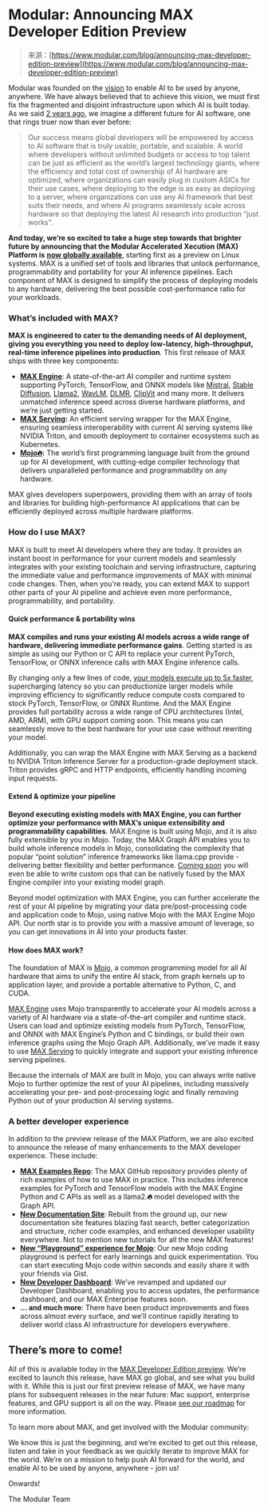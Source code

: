 <!--yml
category: 未分类
date: 2024-05-29 13:28:11
-->

# Modular: Announcing MAX Developer Edition Preview

> 来源：[https://www.modular.com/blog/announcing-max-developer-edition-preview](https://www.modular.com/blog/announcing-max-developer-edition-preview)

Modular was founded on the [vision](https://www.modular.com/vision) to enable AI to be used by anyone, anywhere. We have always believed that to achieve this vision, we must first fix the fragmented and disjoint infrastructure upon which AI is built today. As we said [2 years ago](https://www.modular.com/blog/the-case-for-a-next-generation-ai-developer-platform), we imagine a different future for AI software, one that rings truer now than ever before:

> Our success means global developers will be empowered by access to AI software that is truly usable, portable, and scalable. A world where developers without unlimited budgets or access to top talent can be just as efficient as the world’s largest technology giants, where the efficiency and total cost of ownership of AI hardware are optimized, where organizations can easily plug in custom ASICs for their use cases, where deploying to the edge is as easy as deploying to a server, where organizations can use any AI framework that best suits their needs, and where AI programs seamlessly scale across hardware so that deploying the latest AI research into production “just works”.

**And today, we’re so excited to take a huge step towards that brighter future by announcing that the Modular Accelerated Xecution (MAX) Platform is** [**now globally available**](https://www.modular.com/max), starting first as a preview on Linux systems. MAX is a unified set of tools and libraries that unlock performance, programmability and portability for your AI inference pipelines. Each component of MAX is designed to simplify the process of deploying models to any hardware, delivering the best possible cost-performance ratio for your workloads.

### **What’s included with MAX?**

**MAX is engineered to cater to the demanding needs of AI deployment, giving you everything you need to deploy low-latency, high-throughput, real-time inference pipelines into production**. This first release of MAX ships with three key components:

*   [**MAX Engine**](https://www.modular.com/max/engine): A state-of-the-art AI compiler and runtime system supporting PyTorch, TensorFlow, and ONNX models like [Mistral](https://performance.modular.com/?task=language&model=mistral-7b-v0.1&instance=c7g.16xlarge&framework=stock-pytorch&view=chart), [Stable Diffusion](https://performance.modular.com/?task=computer_vision&model=stable-diffusion-v1.5-unet&instance=c5.9xlarge&framework=stock-pytorch&view=chart), [Llama2](https://performance.modular.com/?task=language&model=llama2-7B-MS-context-encoding&instance=c6a.16xlarge&framework=stock-pytorch&view=chart), [WavLM](https://performance.modular.com/?task=language&model=wavlm-large&instance=c6i.4xlarge&framework=stock-pytorch&view=chart), [DLMR](https://performance.modular.com/?task=recommenders&model=dlrm-rm2&instance=c5a.8xlarge&framework=stock-pytorch&view=chart), [ClipVit](https://performance.modular.com/?task=computer_vision&model=clip-vit-large-patch14&instance=c6i.4xlarge&framework=stock-pytorch&view=chart) and many more. It delivers unmatched inference speed across diverse hardware platforms, and we’re just getting started.
*   [**MAX Serving**](https://www.modular.com/max/serving)**:** An efficient serving wrapper for the MAX Engine, ensuring seamless interoperability with current AI serving systems like NVIDIA Triton, and smooth deployment to container ecosystems such as Kubernetes.
*   ‍[**Mojo🔥**](https://www.modular.com/max/mojo)**:** The world’s first programming language built from the ground up for AI development, with cutting-edge compiler technology that delivers unparalleled performance and programmability on any hardware.

MAX gives developers superpowers, providing them with an array of tools and libraries for building high-performance AI applications that can be efficiently deployed across multiple hardware platforms.

### **How do I use MAX?**

MAX is built to meet AI developers where they are today. It provides an instant boost in performance for your current models and seamlessly integrates with your existing toolchain and serving infrastructure, capturing the immediate value and performance improvements of MAX with minimal code changes. Then, when you're ready, you can extend MAX to support other parts of your AI pipeline and achieve even more performance, programmability, and portability.

#### **Quick performance & portability wins**

**MAX compiles and runs your existing AI models across a wide range of hardware, delivering immediate performance gains**. Getting started is as simple as using our Python or C API to replace your current PyTorch, TensorFlow, or ONNX inference calls with MAX Engine inference calls.

By changing only a few lines of code, [your models execute up to 5x faster](https://performance.modular.com/?task=recommenders&model=dlrm-rm1-multihot&instance=c7g.4xlarge&framework=stock-pytorch&view=chart), supercharging latency so you can productionize larger models while improving efficiency to significantly reduce compute costs compared to stock PyTorch, TensorFlow, or ONNX Runtime. And the MAX Engine provides full portability across a wide range of CPU architectures (Intel, AMD, ARM), with GPU support coming soon. This means you can seamlessly move to the best hardware for your use case without rewriting your model.

Additionally, you can wrap the MAX Engine with MAX Serving as a backend to NVIDIA Triton Inference Server for a production-grade deployment stack. Triton provides gRPC and HTTP endpoints, efficiently handling incoming input requests.

#### **Extend & optimize your pipeline**

**Beyond executing existing models with MAX Engine, you can further optimize your performance with MAX’s unique extensibility and programmability capabilities**. MAX Engine is built using Mojo, and it is also fully extensible by you in Mojo. Today, the MAX Graph API enables you to build whole inference models in Mojo, consolidating the complexity that popular “point solution” inference frameworks like llama.cpp provide - delivering better flexibility and better performance. [Coming soon](https://docs.modular.com/max/roadmap) you will even be able to write custom ops that can be natively fused by the MAX Engine compiler into your existing model graph.

Beyond model optimization with MAX Engine, you can further accelerate the rest of your AI pipeline by migrating your data pre/post-processing code and application code to Mojo, using native Mojo with the MAX Engine Mojo API. Our north star is to provide you with a massive amount of leverage, so you can get innovations in AI into your products faster.

#### **How does MAX work?**

The foundation of MAX is [Mojo](https://www.modular.com/max/mojo), a common programming model for all AI hardware that aims to unify the entire AI stack, from graph kernels up to application layer, and provide a portable alternative to Python, C, and CUDA.

[MAX Engine](https://www.modular.com/max/engine) uses Mojo transparently to accelerate your AI models across a variety of AI hardware via a state-of-the-art compiler and runtime stack. Users can load and optimize existing models from PyTorch, TensorFlow, and ONNX with MAX Engine’s Python and C bindings, or build their own inference graphs using the Mojo Graph API. Additionally, we’ve made it easy to use [MAX Serving](https://www.modular.com/max/serving) to quickly integrate and support your existing inference serving pipelines.

Because the internals of MAX are built in Mojo, you can always write native Mojo to further optimize the rest of your AI pipelines, including massively accelerating your pre- and post-processing logic and finally removing Python out of your production AI serving systems.

### **A better developer experience**

In addition to the preview release of the MAX Platform, we are also excited to announce the release of many enhancements to the MAX developer experience. These include:

*   [**MAX Examples Repo**](https://github.com/modularml/max/tree/main/examples): The MAX GitHub repository provides plenty of rich examples of how to use MAX in practice. This includes inference examples for PyTorch and TensorFlow models with the MAX Engine Python and C APIs as well as a llama2.**🔥** model developed with the Graph API.
*   [**New Documentation Site**](https://docs.modular.com/): Rebuilt from the ground up, our new documentation site features blazing fast search, better categorization and structure, richer code examples, and enhanced developer usability everywhere. Not to mention new tutorials for all the new MAX features!
*   [**New “Playground” experience for Mojo**](https://docs.modular.com/mojo/playground): Our new Mojo coding playground is perfect for early learnings and quick experimentation. You can start executing Mojo code within seconds and easily share it with your friends via Gist.
*   [**New Developer Dashboard**](https://developer.modular.com/dashboard): We’ve revamped and updated our Developer Dashboard, enabling you to access updates, the performance dashboard, and our MAX Enterprise features soon.
*   **… and much more**: There have been product improvements and fixes across almost every surface, and we’ll continue rapidly iterating to deliver world class AI infrastructure for developers everywhere.

## **There’s more to come!**

All of this is available today in the [MAX Developer Edition preview](https://www.modular.com/max). We’re excited to launch this release, have MAX go global, and see what you build with it. While this is just our first preview release of MAX, we have many plans for subsequent releases in the near future: Mac support, enterprise features, and GPU support is all on the way. Please [see our roadmap](https://docs.modular.com/max/roadmap) for more information.

To learn more about MAX, and get involved with the Modular community:

We know this is just the beginning, and we’re excited to get out this release, listen and take in your feedback as we quickly iterate to improve MAX for the world. We’re on a mission to help push AI forward for the world, and enable AI to be used by anyone, anywhere - join us!

Onwards!

The Modular Team